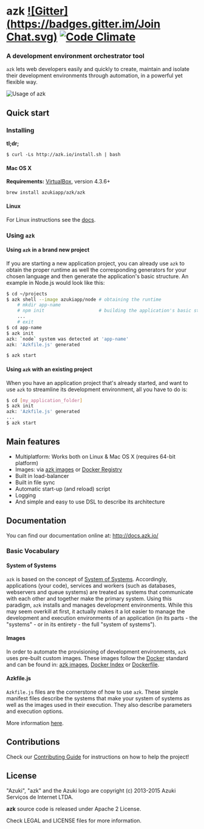# azk [![Gitter](https://badges.gitter.im/Join Chat.svg)](https://gitter.im/azukiapp/azk?utm_source=badge&utm_medium=badge&utm_campaign=pr-badge&utm_content=badge) [![Code Climate](https://codeclimate.com/github/azukiapp/azk/badges/gpa.svg)](https://codeclimate.com/github/azukiapp/azk)  

### A development environment orchestrator tool

`azk` lets web developers easily and quickly to create, maintain and isolate their development environments through automation, in a powerful yet flexible way.

![Usage of azk](http://www.azk.io/assets/images/azk-screenflow.gif)

## Quick start

### Installing

**tl;dr;**

```
$ curl -Ls http://azk.io/install.sh | bash
```

#### Mac OS X

**Requirements:** [VirtualBox](https://www.virtualbox.org/), version 4.3.6+

```
brew install azukiapp/azk/azk
```

#### Linux

For Linux instructions see the [docs](http://docs.azk.io/en/installation/linux.html).

### Using `azk`

#### Using `azk` in a brand new project

If you are starting a new application project, you can already use `azk` to obtain the proper runtime as well the corresponding generators for your chosen language and then generate the application's basic structure. An example in Node.js would look like this:

```bash
$ cd ~/projects
$ azk shell --image azukiapp/node # obtaining the runtime
    # mkdir app-name
    # npm init                    # building the application's basic structure
    ...
    # exit
$ cd app-name
$ azk init
azk: `node` system was detected at 'app-name'
azk: 'Azkfile.js' generated

$ azk start
```

#### Using `azk` with an existing project

When you have an application project that's already started, and want to use `azk` to streamline its development environment, all you have to do is:

```bash
$ cd [my_application_folder]
$ azk init
azk: 'Azkfile.js' generated
...
$ azk start
```

## Main features

* Multiplatform: Works both on Linux & Mac OS X (requires 64-bit platform)
* Images: via [azk images][azk_images] or [Docker Registry][docker_registry]
* Built in load-balancer
* Built in file sync
* Automatic start-up (and reload) script
* Logging
* And simple and easy to use DSL to describe its architecture

## Documentation

You can find our documentation online at: http://docs.azk.io/

### Basic Vocabulary

#### System of Systems

`azk` is based on the concept of [System of Systems][sos]. Accordingly, applications (your code), services and workers (such as databases, webservers and queue systems) are treated as systems that communicate with each other and together make the primary system. Using this paradigm, `azk` installs and manages development environments. While this may seem overkill at first, it actually makes it a lot easier to manage the development and execution environments of an application (in its parts - the "systems" - or in its entirety - the full "system of systems").

#### Images

In order to automate the provisioning of development environments, `azk` uses pre-built custom images. These images follow the [Docker][docker] standard and can be found in: [azk images][azk_images], [Docker Index][docker_index] or [Dockerfile][dockerfile].

#### Azkfile.js

`Azkfile.js` files are the cornerstone of how to use `azk`. These simple manifest files describe the systems that make your system of systems as well as the images used in their execution. They also describe parameters and execution options.

More information [here](http://docs.azk.io/en/azkfilejs/README.html).

## Contributions

Check our [Contributing Guide](CONTRIBUTING.md) for instructions on how to help the project!

## License

"Azuki", "azk" and the Azuki logo are copyright (c) 2013-2015 Azuki Serviços de Internet LTDA.

**azk** source code is released under Apache 2 License.

Check LEGAL and LICENSE files for more information.

[sos]: http://en.wikipedia.org/wiki/System_of_systems
[docker]: http://docker.io
[azk_images]: http://images.azk.io
[docker_index]: http://index.docker.io
[dockerfile]: http://dockerfile.github.io
[docker_registry]: http://registry.hub.docker.com
[virtualbox_dl]: http://www.vagrantup.com/downloads.html
[homebrew_cask]: https://github.com/phinze/homebrew-cask
[libnss-resolver]: https://github.com/azukiapp/libnss-resolver
[bats]: https://github.com/sstephenson/bats
